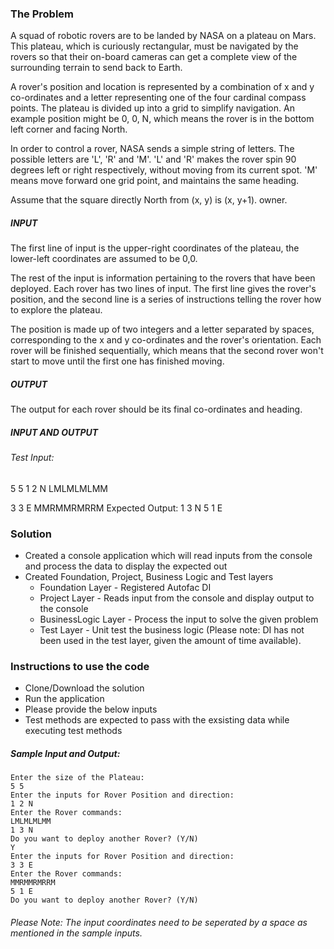 ### The Problem
A squad of robotic rovers are to be landed by NASA on a plateau on Mars. This plateau,
which is curiously rectangular, must be navigated by the rovers so that their on-board
cameras can get a complete view of the surrounding terrain to send back to Earth.

A rover's position and location is represented by a combination of x and y co-ordinates and
a letter representing one of the four cardinal compass points. The plateau is divided up into
a grid to simplify navigation. An example position might be 0, 0, N, which means the rover is
in the bottom left corner and facing North.

In order to control a rover, NASA sends a simple string of letters. The possible letters are 'L',
'R' and 'M'. 'L' and 'R' makes the rover spin 90 degrees left or right respectively, without
moving from its current spot. 'M' means move forward one grid point, and maintains the
same heading.

Assume that the square directly North from (x, y) is (x, y+1). owner.

##### INPUT
The first line of input is the upper-right coordinates of the plateau, the lower-left
coordinates are assumed to be 0,0.

The rest of the input is information pertaining to the rovers that have been deployed. Each
rover has two lines of input. The first line gives the rover's position, and the second line is a
series of instructions telling the rover how to explore the plateau.

The position is made up of two integers and a letter separated by spaces, corresponding to
the x and y co-ordinates and the rover's orientation.
Each rover will be finished sequentially, which means that the second rover won't start to
move until the first one has finished moving.

##### OUTPUT
The output for each rover should be its final co-ordinates and heading.

##### INPUT AND OUTPUT
###### Test Input:
5 5
1 2 N
LMLMLMLMM

3 3 E
MMRMMRMRRM
Expected Output:
1 3 N
5 1 E
### Solution

- Created a console application which will read inputs from the console and process the data to display the expected out
- Created Foundation, Project, Business Logic and Test layers
   - Foundation Layer - Registered Autofac DI
   - Project Layer - Reads input from the console and display output to the console
   - BusinessLogic Layer - Process the input to solve the given problem 
   - Test Layer - Unit test the business logic (Please note: DI has not been used in the test layer, given the amount of time available). 
   
### Instructions to use the code

- Clone/Download the solution
- Run the application
- Please provide the below inputs 
- Test methods are expected to pass with the exsisting data while executing test methods

##### Sample Input and Output: 
```
Enter the size of the Plateau:
5 5
Enter the inputs for Rover Position and direction:
1 2 N
Enter the Rover commands:
LMLMLMLMM
1 3 N
Do you want to deploy another Rover? (Y/N)
Y
Enter the inputs for Rover Position and direction:
3 3 E
Enter the Rover commands:
MMRMMRMRRM
5 1 E
Do you want to deploy another Rover? (Y/N)
```
###### Please Note: The input coordinates need to be seperated by a space as mentioned in the sample inputs.
